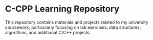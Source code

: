 # C-CPP Learning Repository

This repository contains materials and projects related to my university coursework, particularly focusing on lab exercises, data structures, algorithms, and additional C/C++ projects.
